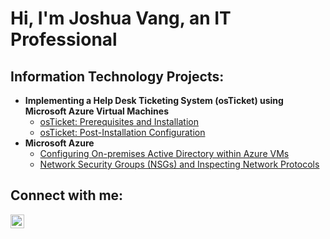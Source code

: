 <h1>Hi, I'm Joshua Vang, an IT Professional</a></h1>

<h2> Information Technology Projects:</h2>

- <b> Implementing a Help Desk Ticketing System (osTicket) using Microsoft Azure Virtual Machines </b>
  - [osTicket: Prerequisites and Installation](https://github.com/JVang1/osticket-prerequisites-installation)
  - [osTicket: Post-Installation Configuration](https://github.com/JVang1/osticket-post-installation-configuration)
- <b>Microsoft Azure</b>
  - [Configuring On-premises Active Directory within Azure VMs](https://github.com/jvang1/configure-ad)
  - [Network Security Groups (NSGs) and Inspecting Network Protocols](https://github.com/jvang1/azure-network-protocols)

<h2>Connect with me:</h2>

[<img align="left" alt="Josh | LinkedIn" width="22px" src="https://cdn.jsdelivr.net/npm/simple-icons@v3/icons/linkedin.svg" />][linkedin]

[linkedin]: https://www.linkedin.com/in/joshua-vang1/
